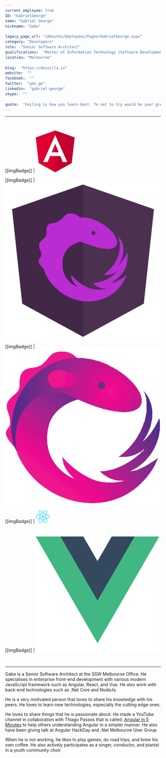 ```yaml
---
current_employee: true
ID: "GabrielGeorge"
name: "Gabriel George"
nickname: "Gabe"

legacy_page_url: "/AboutUs/Employees/Pages/GabrielGeorge.aspx"
category: "Developers"
role:  "Senior Software Architect"
qualifications:  "Master of Information Technology (Software Development)"
location: "Melbourne"

blog:  "https://devzilla.io"
website:  ""
facebook:  ""
twitter:  "geo_ge"
linkedin:  "gabriel-george"
skype:  ""

quote:  "Failing is how you learn best. To not to try would be your greatest fall."
---
```


---

<br/>

[[imgBadge]]
| ![Angular Icon](../badges/angular-logo.png)

[[imgBadge]]
| ![Ngrx Icon](./Images/ngrx.svg)

[[imgBadge]]
| ![RxJs Icon](./Images/rxjs.png)

[[imgBadge]]
| ![React Icon](./Images/react.svg)

[[imgBadge]]
| ![Vue.Js Icon](./Images/vue.png)

<br/>

---

Gabe is a Senior Software Architect at the SSW Melbourne Office. He specialises in enterprise front-end development with various modern JavaScript framework such as Angular, React, and Vue. He also work with back-end technologies such as .Net Core and NodeJs.

He is a very motivated person that loves to share his knowledge with his peers. He loves to learn new technologies, especially the cutting edge ones.

He loves to share things that he is passionate about. He made a YouTube channel in collaboration with Thiago Passos that is called: [Angular in 5 Minutes](https://www.youtube.com/channel/UCHYi-ucclDksXxMOUTgyixQ) to help others understanding Angular in a simpler manner. He also have been giving talk at Angular HackDay and .Net Melbourne User Group

When he is not working, he likes to play games, do road trips, and brew his own coffee. He also actively participates as a singer, conductor, and pianist in a youth community choir.
